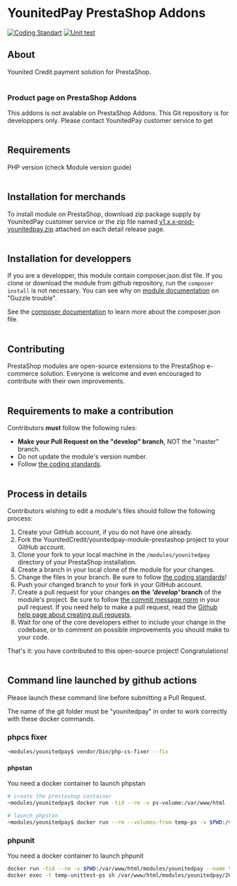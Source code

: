 # YounitedPay PrestaShop Addons

[![Coding Standart](https://github.com/YounitedCredit/younitedpay-module-prestashop/actions/workflows/php.yml/badge.svg)](https://github.com/YounitedCredit/younitedpay-module-prestashop/actions/workflows/php.yml) [![Unit test](https://github.com/YounitedCredit/younitedpay-module-prestashop/actions/workflows/phpunit.yml/badge.svg)](https://github.com/YounitedCredit/younitedpay-module-prestashop/actions/workflows/phpunit.yml)

## About

Younited Credit payment solution for PrestaShop.  
&nbsp;  

### Product page on PrestaShop Addons  

This addons is not avalable on PrestaShop Addons.
This Git repository is for developpers only.
Please contact YounitedPay customer service to get  
&nbsp;  

## Requirements

PHP version (check Module version guide)  
&nbsp;  

## Installation for merchands

To install module on PrestaShop, download zip package supply by YounitedPay customer service or the zip file
named [v1.x.x-prod-younitedpay.zip](https://github.com/YounitedCredit/younitedpay-module-prestashop) attached on each detail release page.  
&nbsp;  

## Installation for developpers

If you are a developper, this module contain composer.json.dist file. If you clone or download the module from github
repository, run the ```composer install``` is not necessary. You can see why on [module documentation][module-doc] on "Guzzle trouble".

See the [composer documentation][composer-doc] to learn more about the composer.json file.  
&nbsp;  

## Contributing

PrestaShop modules are open-source extensions to the PrestaShop e-commerce solution. Everyone is welcome and even encouraged to contribute with their own improvements.  
&nbsp;  

## Requirements to make a contribution

Contributors **must** follow the following rules:

* **Make your Pull Request on the "develop" branch**, NOT the "master" branch.
* Do not update the module's version number.
* Follow [the coding standards][1].  
&nbsp;  

## Process in details

Contributors wishing to edit a module's files should follow the following process:

1. Create your GitHub account, if you do not have one already.
2. Fork the YounitedCredit/younitedpay-module-prestashop project to your GitHub account.
3. Clone your fork to your local machine in the ```/modules/younitedpay``` directory of your PrestaShop installation.
4. Create a branch in your local clone of the module for your changes.
5. Change the files in your branch. Be sure to follow [the coding standards][1]!
6. Push your changed branch to your fork in your GitHub account.
7. Create a pull request for your changes **on the _'develop'_ branch** of the module's project. Be sure to follow [the commit message norm][2] in your pull request. If you need help to make a pull request, read the [Github help page about creating pull requests][3].
8. Wait for one of the core developers either to include your change in the codebase, or to comment on possible improvements you should make to your code.

That's it: you have contributed to this open-source project! Congratulations!  
&nbsp;  

## Command line launched by github actions

Please launch these command line before submitting a Pull Request.

The name of the git folder must be "younitedpay" in order to work correctly with these docker commands.  

### phpcs fixer

```bash
~modules/younitedpay$ vendor/bin/php-cs-fixer --fix
```

#### phpstan

You need a docker container to launch phpstan

```bash
# create the prestashop container
~modules/younitedpay$ docker run -tid --rm -v ps-volume:/var/www/html --name temp-ps prestashop/prestashop

# launch phpstan
~modules/younitedpay$ docker run --rm --volumes-from temp-ps -v $PWD:/var/www/html/modules/younitedpay -e _PS_ROOT_DIR_=/var/www/html --workdir=/var/www/html/modules/younitedpay phpstan/phpstan:0.12 analyse --configuration=/var/www/html/modules/younitedpay/202/phpstan/phpstan.neon
```

### phpunit

You need a docker container to launch phpunit

```bash
docker run -tid --rm -v $PWD:/var/www/html/modules/younitedpay --name temp-unittest-ps 202ecommerce/prestashop:1.7.8.3
docker exec -t temp-unittest-ps sh /var/www/html/modules/younitedpay/202/docker/run_for_unittest.sh
```

[1]: https://devdocs.prestashop.com/1.7/development/coding-standards/
[2]: http://doc.prestashop.com/display/PS16/How+to+write+a+commit+message
[3]: https://help.github.com/articles/using-pull-requests
[composer-doc]: https://getcomposer.org/doc/04-schema.md
[module-doc]: https://docs.202-ecommerce.com/younitedpay/